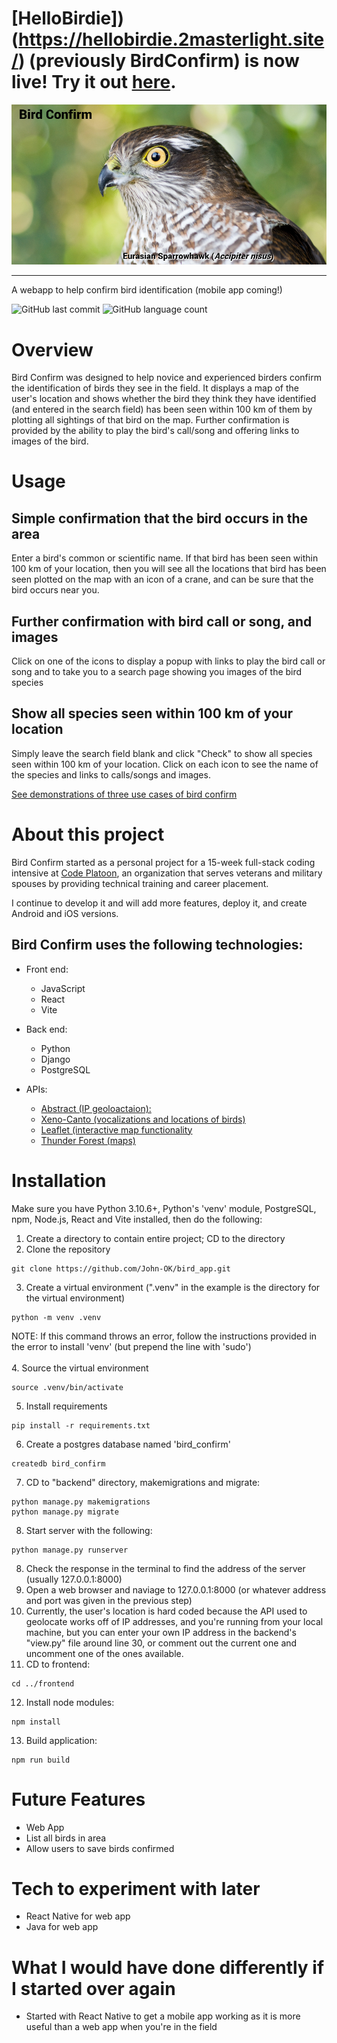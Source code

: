 # [HelloBirdie])(https://hellobirdie.2masterlight.site/) (previously BirdConfirm) is now live! Try it out [here](https://hellobirdie.2masterlight.site/).

![Bird Confirm Banner](https://github.com/John-OK/bird_app/blob/master/github_assets/Eurasian_Sparrowhawk.jpg)
- - -
A webapp to help confirm bird identification (mobile app coming!)

![GitHub last commit](https://img.shields.io/github/last-commit/John-OK/bird_app?style=plastic) ![GitHub language count](https://img.shields.io/github/languages/count/John-OK/bird_app)

# Overview

Bird Confirm was designed to help novice and experienced birders confirm the identification of birds they see in the field. It displays a map of the user's location and shows whether the bird they think they have identified (and entered in the search field) has been seen within 100 km of them by plotting all sightings of that bird on the map. Further confirmation is provided by the ability to play the bird's call/song and offering links to images of the bird.

# Usage

## Simple confirmation that the bird occurs in the area
Enter a bird's common or scientific name. If that bird has been seen within 100 km of your location, then you will see all the locations that bird has been seen plotted on the map with an icon of a crane, and can be sure that the bird occurs near you.

## Further confirmation with bird call or song, and images
Click on one of the icons to display a popup with links to play the bird call or song and to take you to a search page showing you images of the bird species

## Show all species seen within 100 km of your location
Simply leave the search field blank and click "Check" to show all species seen within 100 km of your location. Click on each icon to see the name of the species and links to calls/songs and images.

[See demonstrations of three use cases of bird confirm](https://github.com/John-OK/bird_app/blob/master/DEMO.md)

# About this project
Bird Confirm started as a personal project for a 15-week full-stack coding intensive at [Code Platoon](https://www.codeplatoon.org/), an organization that serves veterans and military spouses by providing technical training and career placement.

I continue to develop it and will add more features, deploy it, and create Android and iOS versions.

## Bird Confirm uses the following technologies:
- Front end:
   - JavaScript
   - React
   - Vite

- Back end:
   - Python
   - Django
   - PostgreSQL

- APIs:
   - [Abstract (IP geoloactaion):](https://www.abstractapi.com/api/ip-geolocation-api)
   - [Xeno-Canto (vocalizations and locations of birds)](https://www.xeno-canto.org/api/2/recordings?query=cnt:brazil)
   - [Leaflet (interactive map functionality](https://leafletjs.com/)
   - [Thunder Forest (maps)](https://www.thunderforest.com/)

# Installation
Make sure you have Python 3.10.6+, Python's 'venv' module, PostgreSQL, npm, Node.js, React and Vite installed, then do the following:
1. Create a directory to contain entire project; CD to the directory
2. Clone the repository
```
git clone https://github.com/John-OK/bird_app.git
```
3. Create a virtual environment (".venv" in the example is the directory for the virtual environment)
```
python -m venv .venv
```
NOTE: If this command throws an error, follow the instructions provided in the error to install 'venv' (but prepend the line with 'sudo')<br><br>
4. Source the virtual environment
```
source .venv/bin/activate
```
5. Install requirements
```
pip install -r requirements.txt
```
6. Create a postgres database named 'bird_confirm'
```
createdb bird_confirm
```
7. CD to "backend" directory, makemigrations and migrate:
```
python manage.py makemigrations
python manage.py migrate
```
8. Start server with the following:
```
python manage.py runserver
```
8. Check the response in the terminal to find the address of the server (usually 127.0.0.1:8000)
9. Open a web browser and naviage to 127.0.0.1:8000 (or whatever address and port was given in the previous step)
10. Currently, the user's location is hard coded because the API used to geolocate works off of IP addresses, and you're running from your local machine, but you can enter your own IP address in the backend's "view.py" file around line 30, or comment out the current one and uncomment one of the ones available.
11. CD to frontend:
```
cd ../frontend
```
12. Install node modules:
```
npm install
```
13. Build application:
```
npm run build
```


# Future Features
- Web App
- List all birds in area
- Allow users to save birds confirmed

# Tech to experiment with later
- React Native for web app
- Java for web app

# What I would have done differently if I started over again
- Started with React Native to get a mobile app working as it is more useful than a web app when you're in the field
